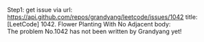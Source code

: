 Step1: get issue via url: https://api.github.com/repos/grandyang/leetcode/issues/1042 
 title:[LeetCode] 1042. Flower Planting With No Adjacent 
 body:  
 The problem No.1042 has not been written by Grandyang yet!